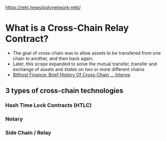https://rekt.news/polynetwork-rekt/


# What is a Cross-Chain Relay Contract?
- The goal of cross-chain was to allow assets to be transfered from one chain to another, and then back again.
- Later, this scope expanded to solve the mutual transfer, transfer and exchange of assets and states on two or more different chains
- [Bitfrost Finance: Brief History Of Cross-Chain ... Interop](https://medium.com/bifrost-finance/a-brief-history-of-cross-chain-from-asset-bridge-to-interoperability-2dfe5af8d807)

## 3 types of cross-chain technologies
### Hash Time Lock Contracts (HTLC)
### Notary
### Side Chain / Relay
